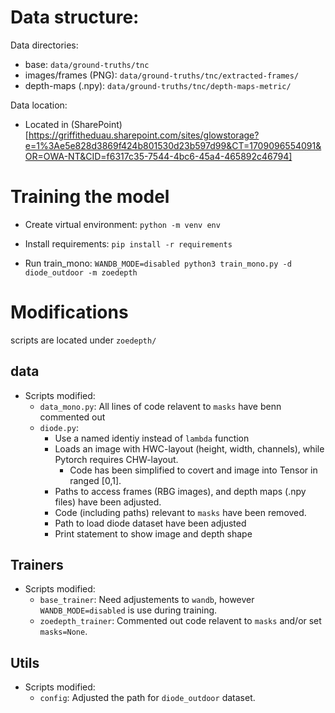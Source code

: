# Data structure:
Data directories:
 - base: `data/ground-truths/tnc`
 - images/frames (PNG): `data/ground-truths/tnc/extracted-frames/`
 - depth-maps (.npy): `data/ground-truths/tnc/depth-maps-metric/`

 Data location:
  - Located in (SharePoint)[https://griffitheduau.sharepoint.com/sites/glowstorage?e=1%3Ae5e828d3869f424b801530d23b597d99&CT=1709096554091&OR=OWA-NT&CID=f6317c35-7544-4bc6-45a4-465892c46794]
# Training the model
- Create virtual environment:
`python -m venv env`

- Install requirements:
`pip install -r requirements`

- Run train_mono:
`WANDB_MODE=disabled python3 train_mono.py -d diode_outdoor -m zoedepth`

# Modifications
scripts are located under `zoedepth/`

## data
- Scripts modified: 
    - `data_mono.py`: All lines of code relavent to `masks` have benn commented out
    - `diode.py`: 
        - Use a named identiy instead of `lambda` function
        - Loads an image with HWC-layout (height, width, channels), while Pytorch requires CHW-layout. 
            - Code has been simplified to covert and image into Tensor in ranged [0,1].
        - Paths to access frames (RBG images), and depth maps (.npy files) have been adjusted.    
        - Code (including paths) relevant to `masks` have been removed.
        - Path to load diode dataset have been adjusted
        - Print statement to show image and depth shape

## Trainers           
- Scripts modified:
    - `base_trainer`: Need adjustements to `wandb`, however `WANDB_MODE=disabled` is use during training.
    - `zoedepth_trainer`: Commented out code relavent to `masks` and/or set `masks=None`.

## Utils
- Scripts modified:
    - `config`: Adjusted the path for `diode_outdoor` dataset.